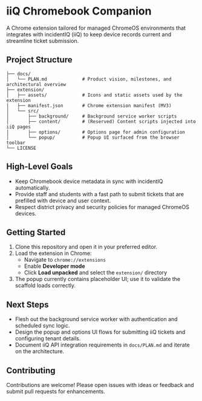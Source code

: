 # iiQ Chromebook Companion

A Chrome extension tailored for managed ChromeOS environments that integrates with incidentIQ (iiQ) to keep device records current and streamline ticket submission.

## Project Structure

```
├── docs/
│   └── PLAN.md             # Product vision, milestones, and architectural overview
├── extension/
│   ├── assets/             # Icons and static assets used by the extension
│   ├── manifest.json       # Chrome extension manifest (MV3)
│   └── src/
│       ├── background/     # Background service worker scripts
│       ├── content/        # (Reserved) Content scripts injected into iiQ pages
│       ├── options/        # Options page for admin configuration
│       └── popup/          # Popup UI surfaced from the browser toolbar
└── LICENSE
```

## High-Level Goals
- Keep Chromebook device metadata in sync with incidentIQ automatically.
- Provide staff and students with a fast path to submit tickets that are prefilled with device and user context.
- Respect district privacy and security policies for managed ChromeOS devices.

## Getting Started
1. Clone this repository and open it in your preferred editor.
2. Load the extension in Chrome:
   - Navigate to `chrome://extensions`
   - Enable **Developer mode**
   - Click **Load unpacked** and select the `extension/` directory
3. The popup currently contains placeholder UI; use it to validate the scaffold loads correctly.

## Next Steps
- Flesh out the background service worker with authentication and scheduled sync logic.
- Design the popup and options UI flows for submitting iiQ tickets and configuring tenant details.
- Document iiQ API integration requirements in `docs/PLAN.md` and iterate on the architecture.

## Contributing
Contributions are welcome! Please open issues with ideas or feedback and submit pull requests for enhancements.
